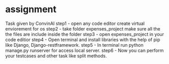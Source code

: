 # assignment
Task given by ConvinAI
step1 - open any code editor create virtual enviorement for os
step2 - take folder expenses_project make sure all the the files are include inside the folder
step3 - open expenses_project in your code editior
step4 - Open terminal  and install libraries with the help of pip like Django, Django-restframework.
step5 - In terminal run python manage.py runserver for access local server.
step6 - Now you can perform your testcases and other task like split methods.

